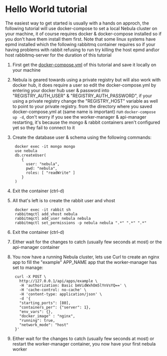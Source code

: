 # Hello World tutorial

The easiest way to get started is usually with a hands on approch, the following tutorial will use docker-compose to set a local Nebula cluster on your machine, it of course requires docker & docker-compose installed so if you don't have them install them first.
Note that some linux systems have epmd installed which the following rabbitmq container requires so if your having problems with rabbit refusing to run try killing the host epmd and\or host rabbitmq-server for the duration of this tutorial

1. First get the [docker-compose.yml](https://github.com/nebula-orchestrator/docs/blob/master/examples/hello-world/docker-compose.yml) of this tutorial and save it locally on your machine
2. Nebula is geared towards using a private registry but will also work with docker hub, it does require a user so edit the docker-compose.yml by entering your docker hub user & password into "REGISTRY_AUTH_USER" & "REGISTRY_AUTH_PASSWORD", if your using a private registry change the "REGISTRY_HOST" variable as well to point to your private registry.
from the directory where you saved docker-compose.yml at (same name is important) run `docker-compose up -d`, don't worry if you see the worker-manager & api-manager restarting, it's because the mongo & rabbit containers aren't configured yet so they fail to connect to it
3. Create the database user & schema using the following commands:

        docker exec -it mongo mongo
        use nebula
        db.createUser(
           {
             user: "nebula",
             pwd: "nebula",
             roles: [ "readWrite" ]
           }
        )
        

4. Exit the container (ctrl-d)
5. All that's left is to create the rabbit user and vhost

        docker exec -it rabbit sh
        rabbitmqctl add_vhost nebula
        rabbitmqctl add_user nebula nebula
        rabbitmqctl set_permissions -p nebula nebula ".*" ".*" ".*"
        

6. Exit the container (ctrl-d)
7. Either wait for the changes to catch (usually few seconds at most) or the api-manager container
8. You now have a running Nebula cluster, lets use Curl to create an nginx app to fill the "example" APP_NAME app that the worker-manager has set to manage:

        curl -X POST \
          http://127.0.0.1/api/apps/example \
          -H 'authorization: Basic bmVidWxhOm5lYnVsYQ==' \
          -H 'cache-control: no-cache' \
          -H 'content-type: application/json' \
          -d '{
          "starting_ports": [80],
          "containers_per": {"server": 1},
          "env_vars": {},
          "docker_image" : "nginx",
          "running": true,
          "network_mode": "host"
        }'
        
9. Either wait for the changes to catch (usually few seconds at most) or restart the worker-manager container, you now have your first nebula worker